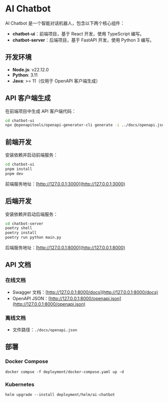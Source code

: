 # AI Chatbot

AI Chatbot 是一个智能对话机器人，包含以下两个核心组件：
- **chatbot-ui**：前端项目，基于 React 开发，使用 TypeScript 编写。
- **chatbot-server**：后端项目，基于 FastAPI 开发，使用 Python 3 编写。

## 开发环境
- **Node.js**: v22.12.0
- **Python**: 3.11
- **Java**: >= 11（仅用于 OpenAPI 客户端生成）

## API 客户端生成

在前端项目中生成 API 客户端代码：
```bash
cd chatbot-ui
npx @openapitools/openapi-generator-cli generate -i ../docs/openapi.json -o ./lib/generated -g typescript-axios
```

## 前端开发

安装依赖并启动前端服务：
```bash
cd chatbot-ui
pnpm install
pnpm dev
```

前端服务地址：[http://127.0.0.1:3000](http://127.0.0.1:3000)

## 后端开发

安装依赖并启动后端服务：
```bash
cd chatbot-server
poetry shell
poetry install
poetry run python main.py 
```

后端服务地址：[http://127.0.0.1:8000](http://127.0.0.1:8000)

## API 文档

### 在线文档
- Swagger 文档：[http://127.0.0.1:8000/docs](http://127.0.0.1:8000/docs)
- OpenAPI JSON：[http://127.0.0.1:8000/openapi.json](http://127.0.0.1:8000/openapi.json)

### 离线文档
- 文件路径：`./docs/openapi.json`

## 部署

### Docker Compose

```
docker compse -f deployment/docker-compose.yaml up -d
```

### Kubernetes

```
helm upgrade --install deployment/helm/ai-chatbot
```